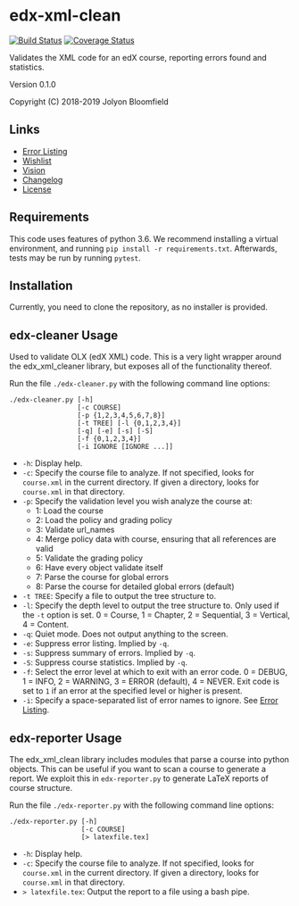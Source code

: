 # edx-xml-clean

[![Build Status](https://api.travis-ci.org/jolyonb/edx-xml-clean.svg?branch=master)](https://travis-ci.org/jolyonb/edx-xml-clean) [![Coverage Status](https://codecov.io/gh/jolyonb/edx-xml-clean/branch/master/graphs/badge.svg)](https://codecov.io/gh/jolyonb/edx-xml-clean)

Validates the XML code for an edX course, reporting errors found and statistics.

Version 0.1.0

Copyright (C) 2018-2019 Jolyon Bloomfield

## Links

* [Error Listing](errors.md)
* [Wishlist](wishlist.md)
* [Vision](vision.md)
* [Changelog](changelog.md)
* [License](LICENSE)

## Requirements

This code uses features of python 3.6. We recommend installing a virtual environment, and running `pip install -r requirements.txt`. Afterwards, tests may be run by running `pytest`.

## Installation

Currently, you need to clone the repository, as no installer is provided.

## edx-cleaner Usage

Used to validate OLX (edX XML) code. This is a very light wrapper around the edx_xml_cleaner library, but exposes all of the functionality thereof.

Run the file `./edx-cleaner.py` with the following command line options:

```text
./edx-cleaner.py [-h] 
                 [-c COURSE]
                 [-p {1,2,3,4,5,6,7,8}] 
                 [-t TREE] [-l {0,1,2,3,4}]
                 [-q] [-e] [-s] [-S]
                 [-f {0,1,2,3,4}]
                 [-i IGNORE [IGNORE ...]]
```

* `-h`: Display help.
* `-c`: Specify the course file to analyze. If not specified, looks for `course.xml` in the current directory. If given a directory, looks for `course.xml` in that directory.
* `-p`: Specify the validation level you wish analyze the course at:
  * 1: Load the course
  * 2: Load the policy and grading policy
  * 3: Validate url_names
  * 4: Merge policy data with course, ensuring that all references are valid
  * 5: Validate the grading policy
  * 6: Have every object validate itself
  * 7: Parse the course for global errors
  * 8: Parse the course for detailed global errors (default)
* `-t TREE`: Specify a file to output the tree structure to.
* `-l`: Specify the depth level to output the tree structure to. Only used if the `-t` option is set. 0 = Course, 1 = Chapter, 2 = Sequential, 3 = Vertical, 4 = Content. 
* `-q`: Quiet mode. Does not output anything to the screen.
* `-e`: Suppress error listing. Implied by `-q`.
* `-s`: Suppress summary of errors. Implied by `-q`.
* `-S`: Suppress course statistics. Implied by `-q`.
* `-f`: Select the error level at which to exit with an error code. 0 = DEBUG, 1 = INFO, 2 = WARNING, 3 = ERROR (default), 4 = NEVER. Exit code is set to `1` if an error at the specified level or higher is present.
* `-i`: Specify a space-separated list of error names to ignore. See [Error Listing](errors.md).

## edx-reporter Usage

The edx_xml_clean library includes modules that parse a course into python objects. This can be useful if you want to scan a course to generate a report. We exploit this in `edx-reporter.py` to generate LaTeX reports of course structure.

Run the file `./edx-reporter.py` with the following command line options:

```text
./edx-reporter.py [-h] 
                  [-c COURSE]
                  [> latexfile.tex]
```

* `-h`: Display help.
* `-c`: Specify the course file to analyze. If not specified, looks for `course.xml` in the current directory. If given a directory, looks for `course.xml` in that directory.
* `> latexfile.tex`: Output the report to a file using a bash pipe.
